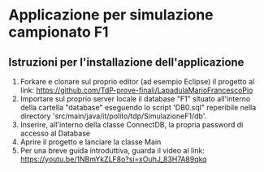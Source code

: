 # Applicazione per simulazione campionato F1
## Istruzioni per l'installazione dell'applicazione
1. Forkare e clonare sul proprio editor (ad esempio Eclipse) il progetto al link: https://github.com/TdP-prove-finali/LapadulaMarioFrancescoPio
2. Importare sul proprio server locale il database "F1" situato all'interno della cartella "database" eseguendo lo script 'DB0.sql" reperibile nella directory 'src/main/java/it/polito/tdp/SimulazioneF1/db'.
3. Inserire, all'interno della classe ConnectDB, la propria password di accesso al Database
4. Aprire il progetto e lanciare la classe Main
5. Per una breve guida introduttiva, guarda il video al link: https://youtu.be/1NBmYkZLF8o?si=xOuhJ_83H7A89qkq
